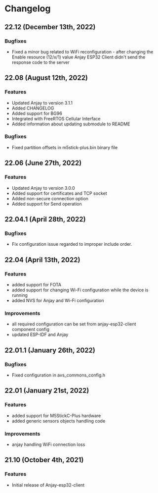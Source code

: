 # Changelog

## 22.12 (December 13th, 2022)

### Bugfixes

- Fixed a minor bug related to WiFi reconfiguration - after changing the Enable resource (12/x/1) value Anjay ESP32 Client didn't send the response code to the server

## 22.08 (August 12th, 2022)

### Features

- Updated Anjay to version 3.1.1
- Added CHANGELOG
- Added support for BG96
- Integrated with FreeRTOS Cellular Interface
- Added information about updating submodule to README

### Bugfixes

- Fixed partition offsets in m5stick-plus.bin binary file

## 22.06 (June 27th, 2022)

### Features

- Updated Anjay to version 3.0.0
- Added support for certificates and TCP socket
- Added non-secure connection option
- Added support for Send operation

## 22.04.1 (April 28th, 2022)

### Bugfixes

- Fix configuration issue regarded to improper include order.

## 22.04 (April 13th, 2022)

### Features

 - added support for FOTA
 - added support for changing Wi-Fi configuration while the device is
running
 - added NVS for Anjay and Wi-Fi configuration

### Improvements

 - all required configuration can be set from anjay-esp32-client component
config
 - updated ESP-IDF and Anjay

## 22.01.1 (January 26th, 2022)

### Bugfixes

 - Fixed configuration in avs_commons_config.h

## 22.01 (January 21st, 2022)

### Features

 - added support for M5StickC-Plus hardware
 - added generic sensors objects handling code

### Improvements

 - anjay handling WiFi connection loss

## 21.10 (October 4th, 2021)

### Features

- Initial release of Anjay-esp32-client
